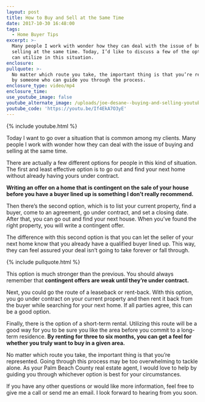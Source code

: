 ```yaml
---
layout: post
title: How to Buy and Sell at the Same Time
date: 2017-10-30 16:48:00
tags:
  - Home Buyer Tips
excerpt: >-
  Many people I work with wonder how they can deal with the issue of buying and
  selling at the same time. Today, I’d like to discuss a few of the options you
  can utilize in this situation.
enclosure:
pullquote: >-
  No matter which route you take, the important thing is that you’re represented
  by someone who can guide you through the process.
enclosure_type: video/mp4
enclosure_time:
use_youtube_image: false
youtube_alternate_image: /uploads/joe-desane--buying-and-selling-youtube.jpg
youtube_code: 'https://youtu.be/If4EkA7O3yE'
---
```



{% include youtube.html %}

Today I want to go over a situation that is common among my clients. Many people I work with wonder how they can deal with the issue of buying and selling at the same time.

There are actually a few different options for people in this kind of situation. The first and least effective option is to go out and find your next home without already having yours under contract.

**Writing an offer on a home that is contingent on the sale of your house before you have a buyer lined up is something I don’t really recommend.**

Then there’s the second option, which is to list your current property, find a buyer, come to an agreement, go under contract, and set a closing date. After that, you can go out and find your next house. When you’ve found the right property, you will write a contingent offer.

The difference with this second option is that you can let the seller of your next home know that you already have a qualified buyer lined up. This way, they can feel assured your deal isn’t going to take forever or fall through.

{% include pullquote.html %}

This option is much stronger than the previous. You should always remember that **contingent offers are weak until they’re under contract.**

Next, you could go the route of a leaseback or rent-back. With this option, you go under contract on your current property and then rent it back from the buyer while searching for your next home. If all parties agree, this can be a good option.

Finally, there is the option of a short-term rental. Utilizing this route will be a good way for you to be sure you like the area before you commit to a long-term residence. **By renting for three to six months, you can get a feel for whether you truly want to buy in a given area.**

No matter which route you take, the important thing is that you’re represented. Going through this process may be too overwhelming to tackle alone. As your Palm Beach County real estate agent, I would love to help by guiding you through whichever option is best for your circumstances.

If you have any other questions or would like more information, feel free to give me a call or send me an email. I look forward to hearing from you soon.
